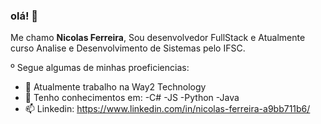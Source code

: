 ### olá! 👋

Me chamo **Nicolas Ferreira**, Sou desenvolvedor FullStack e Atualmente curso Analise e Desenvolvimento de Sistemas pelo IFSC.

º Segue algumas de minhas proeficiencias:

- 🔭 Atualmente trabalho na Way2 Technology
- 🌱 Tenho conhecimentos em:
-C#
-JS
-Python
-Java
- 📫 Linkedin: https://www.linkedin.com/in/nicolas-ferreira-a9bb711b6/
